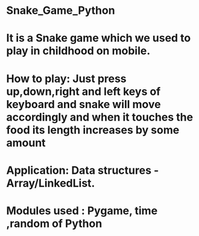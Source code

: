 # Snake_Game_Python
# It is a Snake game which we used to play in childhood on mobile. 
# How to play: Just press up,down,right and left keys of keyboard and snake will move accordingly and when it touches the food its length increases by some amount 
# Application: Data structures - Array/LinkedList.
# Modules used : Pygame, time ,random  of Python
